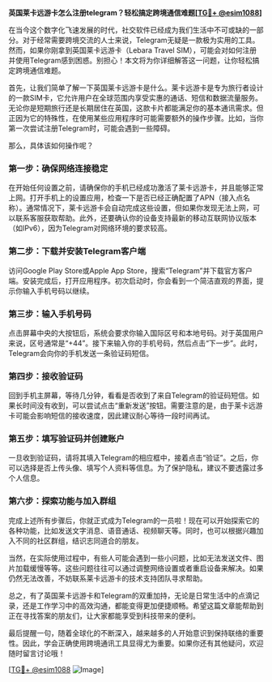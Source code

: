 **英国莱卡远游卡怎么注册telegram？轻松搞定跨境通信难题[[TG💪+ @esim1088](https://t.me/s/esim1088)]**

在当今这个数字化飞速发展的时代，社交软件已经成为我们生活中不可或缺的一部分。对于经常需要跨境交流的人士来说，Telegram无疑是一款极为实用的工具。然而，如果你刚拿到英国莱卡远游卡（Lebara Travel SIM），可能会对如何注册并使用Telegram感到困惑。别担心！本文将为你详细解答这一问题，让你轻松搞定跨境通信难题。

首先，让我们简单了解一下英国莱卡远游卡是什么。莱卡远游卡是专为旅行者设计的一款SIM卡，它允许用户在全球范围内享受实惠的通话、短信和数据流量服务。无论你是短期旅行还是长期居住在英国，这款卡片都能满足你的基本通讯需求。但正因为它的特殊性，在使用某些应用程序时可能需要额外的操作步骤。比如，当你第一次尝试注册Telegram时，可能会遇到一些障碍。

那么，具体该如何操作呢？

### 第一步：确保网络连接稳定

在开始任何设置之前，请确保你的手机已经成功激活了莱卡远游卡，并且能够正常上网。打开手机上的设置应用，检查一下是否已经正确配置了APN（接入点名称）。通常情况下，莱卡远游卡会自动完成这些设置，但如果你发现无法上网，可以联系客服获取帮助。此外，还要确认你的设备支持最新的移动互联网协议版本（如IPv6），因为Telegram对网络环境的要求较高。

### 第二步：下载并安装Telegram客户端

访问Google Play Store或Apple App Store，搜索“Telegram”并下载官方客户端。安装完成后，打开应用程序。初次启动时，你会看到一个简洁直观的界面，提示你输入手机号码以继续。

### 第三步：输入手机号码

点击屏幕中央的大按钮后，系统会要求你输入国际区号和本地号码。对于英国用户来说，区号通常是“+44”。接下来输入你的手机号码，然后点击“下一步”。此时，Telegram会向你的手机发送一条验证码短信。

### 第四步：接收验证码

回到手机主屏幕，等待几分钟，看看是否收到了来自Telegram的验证码短信。如果长时间没有收到，可以尝试点击“重新发送”按钮。需要注意的是，由于莱卡远游卡可能会影响短信的接收速度，因此建议耐心等待一段时间再试。

### 第五步：填写验证码并创建账户

一旦收到验证码，请将其填入Telegram的相应框中，接着点击“验证”。之后，你可以选择是否上传头像、填写个人资料等信息。为了保护隐私，建议不要透露过多个人信息。

### 第六步：探索功能与加入群组

完成上述所有步骤后，你就正式成为Telegram的一员啦！现在可以开始探索它的各种功能，比如发送文字消息、语音通话、视频聊天等。同时，也可以根据兴趣加入不同的社区群组，结识志同道合的朋友。

当然，在实际使用过程中，有些人可能会遇到一些小问题，比如无法发送文件、图片加载缓慢等等。这些问题往往可以通过调整网络设置或者重启设备来解决。如果仍然无法改善，不妨联系莱卡远游卡的技术支持团队寻求帮助。

总之，有了英国莱卡远游卡和Telegram的双重加持，无论是日常生活中的点滴记录，还是工作学习中的高效沟通，都能变得更加便捷顺畅。希望这篇文章能帮助到正在寻找答案的朋友们，让大家都能享受到科技带来的便利。

最后提醒一句，随着全球化的不断深入，越来越多的人开始意识到保持联络的重要性。因此，学会正确使用跨境通讯工具显得尤为重要。如果你还有其他疑问，欢迎随时留言讨论哦！

[[TG💪+ @esim1088](https://t.me/s/esim1088) ![Image](https://i.postimg.cc/4NQfJmqS/Snipaste-2025-05-13-00-14-12.png)]